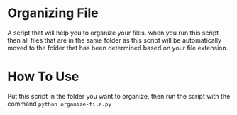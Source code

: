 # Organizing File
A script that will help you to organize your files. when you run this script then all files that are in the same folder as this script will be automatically moved to the folder that has been determined based on your file extension.

# How To Use
Put this script in the folder you want to organize, then run the script with the command ``` python organize-file.py ```
